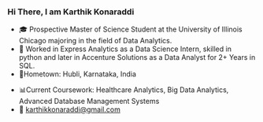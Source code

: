 ### Hi There, I am Karthik Konaraddi ###

- :mortar_board: Prospective Master of Science Student at the University of Illinois Chicago majoring in the field of Data Analytics. 
- :office: Worked in Express Analytics as a Data Science Intern, skilled in python and later in Accenture Solutions as a Data Analyst for 2+ Years in SQL.
- :door:Hometown: Hubli, Karnataka, India
* :bar_chart:Current Coursework: Healthcare Analytics, Big Data Analytics, Advanced Database Management Systems
* :e-mail: karthikkonaraddi@gmail.com




